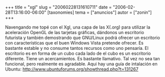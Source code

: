 +++
title = "xgl"
slug = "20060228131610711"
date = "2006-02-28T13:16:00-06:00"
[taxonomies]
tema = ["anuncios"]
autor = ["zonin"]
+++

Navengando me topé con el Xgl, una capa de las X(.org) para utilizar la
aceleración OpenGL de las tarjetas gráficas, dándonos un escritorio
futurista y también demostrando que GNU/Linux podrá ofrecer un
escritorio con características que el buen Windows Vista pretende
ofrecer. Es bastante estable y no consume tantos recursos como uno
pensaría. El escritorio es en forma de un cubo cada lado de el cubo es
un escritorio diferente. Tiene un acercamientos. Es bastante llamativo.
Tal vez no sea tan funcional, pero realmente es agradable. Aqui hay una
guía de intalación en Ubuntu:
<a href="http://www.ubuntuforums.org/showthread.php?t=131267">http://www.ubuntuforums.org/showthread.php?t=131267</a>

